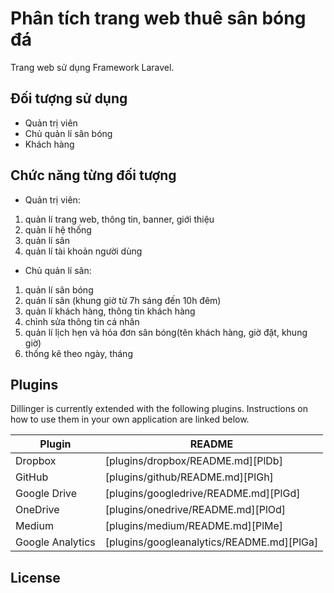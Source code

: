 # Phân tích trang web thuê sân bóng đá


Trang web sử dụng Framework Laravel.

## Đối tượng sử dụng
- Quản trị viên
- Chủ quản lí sân bóng
- Khách hàng
## Chức năng từng đối tượng
- Quản trị viên:
1. quản lí trang web, thông tin, banner, giới thiệu
2. quản lí hệ thống
3. quản lí sân
4. quản lí tài khoản người dùng
- Chủ quản lí sân:
1. quản lí sân bóng
2. quán lí sân (khung giờ từ 7h sáng đến 10h đêm)
3. quản lí khách hàng, thông tin khách hàng
4. chỉnh sửa thông tin cá nhân
5. quản lí lịch hẹn và hóa đơn sân bóng(tên khách hàng, giờ đặt, khung giờ)
6. thống kê theo ngày, tháng

## Plugins

Dillinger is currently extended with the following plugins.
Instructions on how to use them in your own application are linked below.

| Plugin | README |
| ------ | ------ |
| Dropbox | [plugins/dropbox/README.md][PlDb] |
| GitHub | [plugins/github/README.md][PlGh] |
| Google Drive | [plugins/googledrive/README.md][PlGd] |
| OneDrive | [plugins/onedrive/README.md][PlOd] |
| Medium | [plugins/medium/README.md][PlMe] |
| Google Analytics | [plugins/googleanalytics/README.md][PlGa] |

## License

